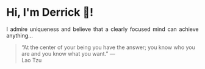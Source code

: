 # Hi, I'm Derrick 👋!
<p align="justify">I admire uniqueness and believe that a clearly focused mind can achieve anything...</p> 
<!-- #quote-start -->
<blockquote>&ldquo;At the center of your being you have the answer; you know who you are and you know what you want.&rdquo; &mdash; <footer>Lao Tzu</footer></blockquote>
<!-- #quote-end -->
